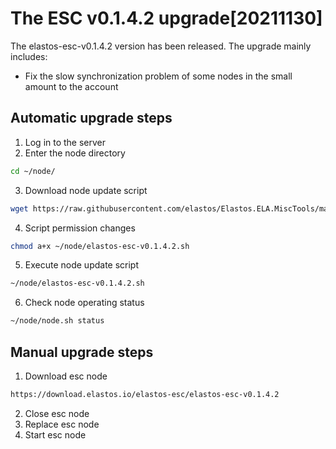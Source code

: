 # The ESC v0.1.4.2 upgrade[20211130]

The elastos-esc-v0.1.4.2 version has been released. The upgrade mainly includes:
- Fix the slow synchronization problem of some nodes in the small amount to the account

## Automatic upgrade steps

1. Log in to the server
2. Enter the node directory

```bash
cd ~/node/
```

3. Download node update script

```bash
wget https://raw.githubusercontent.com/elastos/Elastos.ELA.MiscTools/master/upgrade/esc/elastos-esc-v0.1.4.2.sh
```
4. Script permission changes

```bash
chmod a+x ~/node/elastos-esc-v0.1.4.2.sh
```

5. Execute node update script

```bash
~/node/elastos-esc-v0.1.4.2.sh
```

6. Check node operating status

```bash
~/node/node.sh status
```

## Manual upgrade steps

1. Download esc node

```bash
https://download.elastos.io/elastos-esc/elastos-esc-v0.1.4.2
```

2. Close esc node
3. Replace esc node
4. Start esc node